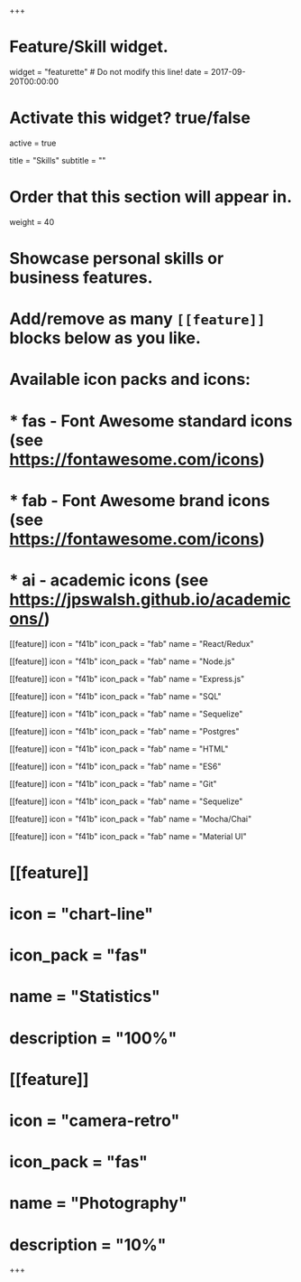 +++
# Feature/Skill widget.
widget = "featurette"  # Do not modify this line!
date = 2017-09-20T00:00:00

# Activate this widget? true/false
active = true

title = "Skills"
subtitle = ""

# Order that this section will appear in.
weight = 40

# Showcase personal skills or business features.
#
# Add/remove as many `[[feature]]` blocks below as you like.
#
# Available icon packs and icons:
# * fas - Font Awesome standard icons (see https://fontawesome.com/icons)
# * fab - Font Awesome brand icons (see https://fontawesome.com/icons)
# * ai - academic icons (see https://jpswalsh.github.io/academicons/)

[[feature]]
  icon = "f41b"
  icon_pack = "fab"
  name = "React/Redux"

  [[feature]]
  icon = "f41b"
  icon_pack = "fab"
  name = "Node.js"

  [[feature]]
  icon = "f41b"
  icon_pack = "fab"
  name = "Express.js"

 [[feature]]
  icon = "f41b"
  icon_pack = "fab"
  name = "SQL"

  [[feature]]
  icon = "f41b"
  icon_pack = "fab"
  name = "Sequelize"

  [[feature]]
  icon = "f41b"
  icon_pack = "fab"
  name = "Postgres"

  [[feature]]
  icon = "f41b"
  icon_pack = "fab"
  name = "HTML"

  [[feature]]
  icon = "f41b"
  icon_pack = "fab"
  name = "ES6"

  [[feature]]
  icon = "f41b"
  icon_pack = "fab"
  name = "Git"

  [[feature]]
  icon = "f41b"
  icon_pack = "fab"
  name = "Sequelize"

  [[feature]]
  icon = "f41b"
  icon_pack = "fab"
  name = "Mocha/Chai"

  [[feature]]
  icon = "f41b"
  icon_pack = "fab"
  name = "Material UI"

# [[feature]]
  # icon = "chart-line"
  # icon_pack = "fas"
  # name = "Statistics"
  # description = "100%"

# [[feature]]
  # icon = "camera-retro"
  # icon_pack = "fas"
  # name = "Photography"
  # description = "10%"

+++
